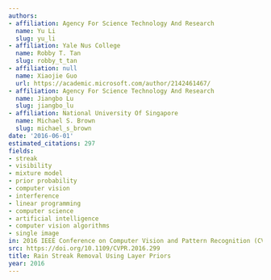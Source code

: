 ```yaml
---
authors:
- affiliation: Agency For Science Technology And Research
  name: Yu Li
  slug: yu_li
- affiliation: Yale Nus College
  name: Robby T. Tan
  slug: robby_t_tan
- affiliation: null
  name: Xiaojie Guo
  url: https://academic.microsoft.com/author/2142461467/
- affiliation: Agency For Science Technology And Research
  name: Jiangbo Lu
  slug: jiangbo_lu
- affiliation: National University Of Singapore
  name: Michael S. Brown
  slug: michael_s_brown
date: '2016-06-01'
estimated_citations: 297
fields:
- streak
- visibility
- mixture model
- prior probability
- computer vision
- interference
- linear programming
- computer science
- artificial intelligence
- computer vision algorithms
- single image
in: 2016 IEEE Conference on Computer Vision and Pattern Recognition (CVPR)
src: https://doi.org/10.1109/CVPR.2016.299
title: Rain Streak Removal Using Layer Priors
year: 2016
---
```

